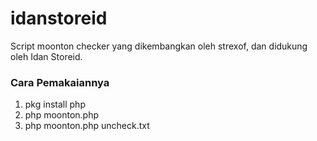 # idanstoreid
Script moonton checker yang dikembangkan oleh strexof, dan didukung oleh Idan Storeid.

### Cara Pemakaiannya
1. pkg install php
2. php moonton.php
3. php moonton.php uncheck.txt

